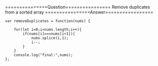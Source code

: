 
===============Question================
Remove duplicates from a sorted array
================Answer=================
```
var removeDuplicates = function(nums) {

    for(let i=0;i<nums.length;i++){
        if(nums[i]===nums[i+1]){
            nums.splice(i,1);
            i--;
        }
    }
    console.log("final:",nums);
};
```
